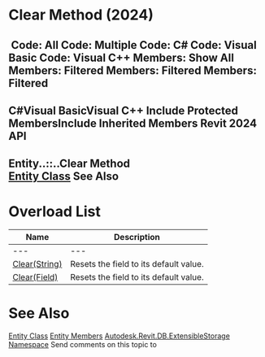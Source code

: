 # Clear Method (2024)

﻿
 Code: All Code: Multiple Code: C# Code: Visual Basic Code: Visual C++  Members: Show All Members: Filtered Members: Filtered Members: Filtered   
---  
C#Visual BasicVisual C++
Include Protected MembersInclude Inherited Members
Revit 2024 API  
---  
Entity..::..Clear Method   
[Entity Class](cf17f0e8-33bd-ef95-bf4b-e6298406f29b.md "Entity Class") See Also  
---  
# Overload List
| Name | Description |
| --- | --- |
| --- | --- | --- |
| [Clear(String)](c88bab39-03cd-35e1-fc61-d2be7f365a97.md "Clear Method \(String\)") | Resets the field to its default value. |
| [Clear(Field)](3845e78b-0c8b-4f81-11fb-5f970891c435.md "Clear Method \(Field\)") | Resets the field to its default value. |

# See Also
[Entity Class](cf17f0e8-33bd-ef95-bf4b-e6298406f29b.md "Entity Class")
[Entity Members](ce6988c7-4038-002c-70eb-75a38ec394b9.md "Entity Members")
[Autodesk.Revit.DB.ExtensibleStorage Namespace](79486a74-376c-9555-c873-45d5a750f051.md "Autodesk.Revit.DB.ExtensibleStorage Namespace")
Send comments on this topic to 